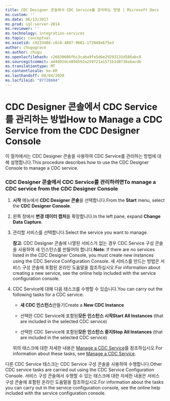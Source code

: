 ```yaml
---
title: CDC Designer 콘솔에서 CDC Service를 관리하는 방법 | Microsoft Docs
ms.custom: ''
ms.date: 06/13/2017
ms.prod: sql-server-2014
ms.reviewer: ''
ms.technology: integration-services
ms.topic: conceptual
ms.assetid: c923348d-c6c8-4807-9081-172048e6f5e3
author: chugugrace
ms.author: chugu
ms.openlocfilehash: c26630606f6c3caba9fe5d6e29293131d586abc8
ms.sourcegitcommit: ad4d92dce894592a259721a1571b1d8736abacdb
ms.translationtype: MT
ms.contentlocale: ko-KR
ms.lasthandoff: 08/04/2020
ms.locfileid: "87728604"
---
```

# <a name="how-to-manage-a-cdc-service-from-the-cdc-designer-console"></a><span data-ttu-id="bfe0b-102">CDC Designer 콘솔에서 CDC Service를 관리하는 방법</span><span class="sxs-lookup"><span data-stu-id="bfe0b-102">How to Manage a CDC Service from the CDC Designer Console</span></span>
  <span data-ttu-id="bfe0b-103">이 절차에서는 CDC Designer 콘솔을 사용하여 CDC Service를 관리하는 방법에 대해 설명합니다.</span><span class="sxs-lookup"><span data-stu-id="bfe0b-103">This procedure describes how to use the CDC Designer Console to manage a CDC service.</span></span>  
  
### <a name="to-manage-a-cdc-service-from-the-cdc-designer-console"></a><span data-ttu-id="bfe0b-104">CDC Designer 콘솔에서 CDC Service를 관리하려면</span><span class="sxs-lookup"><span data-stu-id="bfe0b-104">To manage a CDC service from the CDC Designer Console</span></span>  
  
1.  <span data-ttu-id="bfe0b-105">**시작** 메뉴에서 **CDC Designer 콘솔**을 선택합니다.</span><span class="sxs-lookup"><span data-stu-id="bfe0b-105">From the **Start** menu, select the **CDC Designer Console**.</span></span>  
  
2.  <span data-ttu-id="bfe0b-106">왼쪽 창에서 **변경 데이터 캡처**를 확장합니다.</span><span class="sxs-lookup"><span data-stu-id="bfe0b-106">In the left pane, expand **Change Data Capture**.</span></span>  
  
3.  <span data-ttu-id="bfe0b-107">관리할 서비스를 선택합니다.</span><span class="sxs-lookup"><span data-stu-id="bfe0b-107">Select the service you want to manage.</span></span>  
  
     <span data-ttu-id="bfe0b-108">**참고**: CDC Designer 콘솔에 나열된 서비스가 없는 경우 CDC Service 구성 콘솔을 사용하여 새 인스턴스를 만들어야 합니다.</span><span class="sxs-lookup"><span data-stu-id="bfe0b-108">**Note**: If there are no services listed in the CDC Designer Console, you must create new instances using the CDC Service Configuration Console.</span></span> <span data-ttu-id="bfe0b-109">새 서비스를 만드는 방법은 서비스 구성 콘솔에 포함된 온라인 도움말을 참조하십시오.</span><span class="sxs-lookup"><span data-stu-id="bfe0b-109">For information about creating a new service, see the online help included with the service configuration console.</span></span>  
  
4.  <span data-ttu-id="bfe0b-110">CDC Service에 대해 다음 태스크를 수행할 수 있습니다.</span><span class="sxs-lookup"><span data-stu-id="bfe0b-110">You can carry out the following tasks for a CDC service:</span></span>  
  
    -   <span data-ttu-id="bfe0b-111">**새 CDC 인스턴스**만들기</span><span class="sxs-lookup"><span data-stu-id="bfe0b-111">Create a **New CDC Instance**</span></span>  
  
    -   <span data-ttu-id="bfe0b-112">선택한 CDC Service에 포함된**모든 인스턴스 시작**</span><span class="sxs-lookup"><span data-stu-id="bfe0b-112">**Start All Instances** (that are included in the selected CDC service)</span></span>  
  
    -   <span data-ttu-id="bfe0b-113">선택한 CDC Service에 포함된**모든 인스턴스 중지**</span><span class="sxs-lookup"><span data-stu-id="bfe0b-113">**Stop All Instances** (that are included in the selected CDC service)</span></span>  
  
     <span data-ttu-id="bfe0b-114">위의 태스크에 대한 자세한 내용은 [Manage a CDC Service](manage-a-cdc-service.md)를 참조하십시오.</span><span class="sxs-lookup"><span data-stu-id="bfe0b-114">For information about these tasks, see [Manage a CDC Service](manage-a-cdc-service.md).</span></span>  
  
 <span data-ttu-id="bfe0b-115">다른 CDC Service 태스크는 CDC Service 구성 콘솔을 사용하여 수행합니다.</span><span class="sxs-lookup"><span data-stu-id="bfe0b-115">Other CDC service tasks are carried out using the CDC Service Configuration Console.</span></span> <span data-ttu-id="bfe0b-116">서비스 구성 콘솔에서 수행할 수 있는 태스크에 대한 자세한 내용은 서비스 구성 콘솔에 포함된 온라인 도움말을 참조하십시오.</span><span class="sxs-lookup"><span data-stu-id="bfe0b-116">For information about the tasks you can carry out in the service configuration console, see the online help included with the service configuration console.</span></span>  
  
  
